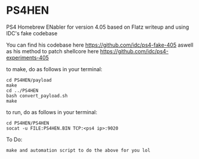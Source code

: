 # PS4HEN
PS4 Homebrew ENabler for version 4.05 based on Flatz writeup and using IDC's fake codebase

You can find his codebase here https://github.com/idc/ps4-fake-405
aswell as his method to patch shellcore here https://github.com/idc/ps4-experiments-405

to make, do as follows in your terminal:

	cd PS4HEN/payload
	make
	cd ../PS4HEN
	bash convert_payload.sh
	make
	
to run, do as follows in your terminal:

	cd PS4HEN/PS4HEN
	socat -u FILE:PS4HEN.BIN TCP:<ps4 ip>:9020

To Do:

	make and automation script to do the above for you lol
	
